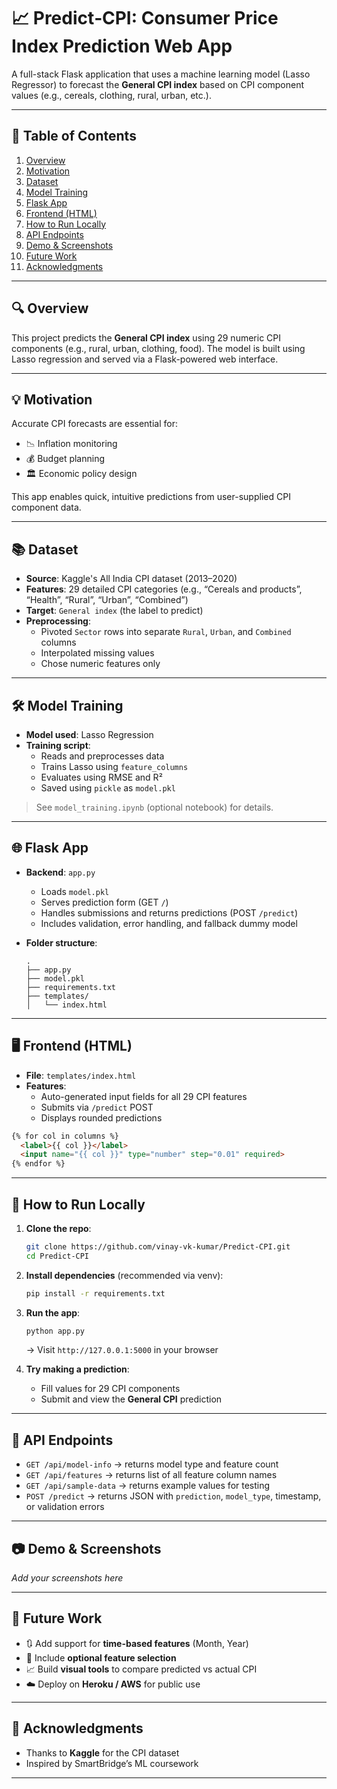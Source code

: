 
# 📈 Predict‑CPI: Consumer Price Index Prediction Web App

A full-stack Flask application that uses a machine learning model (Lasso Regressor) to forecast the **General CPI index** based on CPI component values (e.g., cereals, clothing, rural, urban, etc.).

---

## 🧭 Table of Contents

1. [Overview](#overview)  
2. [Motivation](#motivation)  
3. [Dataset](#dataset)  
4. [Model Training](#model-training)  
5. [Flask App](#flask-app)  
6. [Frontend (HTML)](#frontend-html)  
7. [How to Run Locally](#how-to-run-locally)  
8. [API Endpoints](#api-endpoints)  
9. [Demo & Screenshots](#demo--screenshots)  
10. [Future Work](#future-work)  
11. [Acknowledgments](#acknowledgments)

---

## 🔍 Overview

This project predicts the **General CPI index** using 29 numeric CPI components (e.g., rural, urban, clothing, food). The model is built using Lasso regression and served via a Flask-powered web interface.

---

## 💡 Motivation

Accurate CPI forecasts are essential for:

- 📉 Inflation monitoring  
- 💰 Budget planning  
- 🏛️ Economic policy design  

This app enables quick, intuitive predictions from user-supplied CPI component data.

---

## 📚 Dataset

- **Source**: Kaggle's All India CPI dataset (2013–2020)  
- **Features**: 29 detailed CPI categories (e.g., “Cereals and products”, “Health”, “Rural”, “Urban”, “Combined”)  
- **Target**: `General index` (the label to predict)  
- **Preprocessing**:
  - Pivoted `Sector` rows into separate `Rural`, `Urban`, and `Combined` columns  
  - Interpolated missing values  
  - Chose numeric features only

---

## 🛠️ Model Training

- **Model used**: Lasso Regression  
- **Training script**:  
  - Reads and preprocesses data  
  - Trains Lasso using `feature_columns`  
  - Evaluates using RMSE and R²  
  - Saved using `pickle` as `model.pkl`

> See `model_training.ipynb` (optional notebook) for details.

---

## 🌐 Flask App

- **Backend**: `app.py`
  - Loads `model.pkl`  
  - Serves prediction form (GET `/`)  
  - Handles submissions and returns predictions (POST `/predict`)  
  - Includes validation, error handling, and fallback dummy model  

- **Folder structure**:
  ```
  .
  ├── app.py
  ├── model.pkl
  ├── requirements.txt
  ├── templates/
  │   └── index.html
  ```

---

## 🖥️ Frontend (HTML)

- **File**: `templates/index.html`  
- **Features**:
  - Auto-generated input fields for all 29 CPI features  
  - Submits via `/predict` POST  
  - Displays rounded predictions  

```html
{% for col in columns %}
  <label>{{ col }}</label>
  <input name="{{ col }}" type="number" step="0.01" required>
{% endfor %}
```

---

## 🚀 How to Run Locally

1. **Clone the repo**:
   ```bash
   git clone https://github.com/vinay‑vk‑kumar/Predict‑CPI.git
   cd Predict‑CPI
   ```

2. **Install dependencies** (recommended via venv):
   ```bash
   pip install -r requirements.txt
   ```

3. **Run the app**:
   ```bash
   python app.py
   ```
   → Visit `http://127.0.0.1:5000` in your browser

4. **Try making a prediction**:
   - Fill values for 29 CPI components  
   - Submit and view the **General CPI** prediction

---

## 🧪 API Endpoints

- `GET /api/model-info` → returns model type and feature count  
- `GET /api/features` → returns list of all feature column names  
- `GET /api/sample-data` → returns example values for testing  
- `POST /predict` → returns JSON with `prediction`, `model_type`, timestamp, or validation errors

---

## 📷 Demo & Screenshots

_Add your screenshots here_

---

## 🔮 Future Work

- 🔃 Add support for **time-based features** (Month, Year)  
- 🔧 Include **optional feature selection**  
- 📈 Build **visual tools** to compare predicted vs actual CPI  
- ☁️ Deploy on **Heroku / AWS** for public use

---

## 🤝 Acknowledgments

- Thanks to **Kaggle** for the CPI dataset  
- Inspired by SmartBridge’s ML coursework  

---
